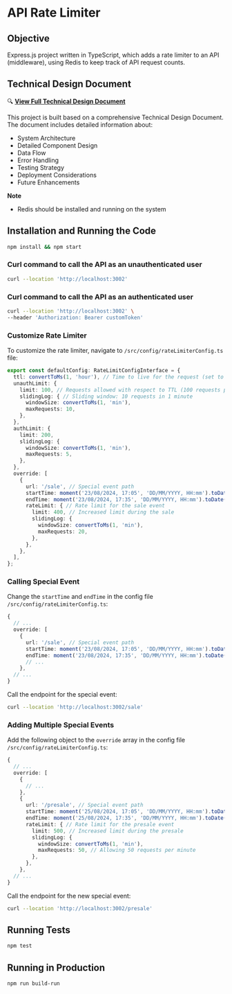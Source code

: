 # API Rate Limiter

## Objective
Express.js project written in TypeScript, which adds a rate limiter to an API (middleware), using Redis to keep track of API request counts.

## Technical Design Document
🔍 **[View Full Technical Design Document](https://github.com/mamirmugal/rateLimiter/blob/main/technicalDesignDocument.md)**

This project is built based on a comprehensive Technical Design Document. The document includes detailed information about:

- System Architecture
- Detailed Component Design
- Data Flow
- Error Handling
- Testing Strategy
- Deployment Considerations
- Future Enhancements

**Note**
- Redis should be installed and running on the system

## Installation and Running the Code
```sh
npm install && npm start
```

### Curl command to call the API as an unauthenticated user
```sh
curl --location 'http://localhost:3002'
```

### Curl command to call the API as an authenticated user
```sh
curl --location 'http://localhost:3002' \
--header 'Authorization: Bearer customToken'
```

### Customize Rate Limiter
To customize the rate limiter, navigate to `/src/config/rateLimiterConfig.ts` file:

```typescript
export const defaultConfig: RateLimitConfigInterface = {
  ttl: convertToMs(1, 'hour'), // Time to live for the request (set to 1 hour)
  unauthLimit: {
    limit: 100, // Requests allowed with respect to TTL (100 requests per hour)
    slidingLog: { // Sliding window: 10 requests in 1 minute
      windowSize: convertToMs(1, 'min'),
      maxRequests: 10,
    },
  },
  authLimit: {
    limit: 200,
    slidingLog: {
      windowSize: convertToMs(1, 'min'),
      maxRequests: 5,
    },
  },
  override: [
    {
      url: '/sale', // Special event path
      startTime: moment('23/08/2024, 17:05', 'DD/MM/YYYY, HH:mm').toDate(), // Event start time
      endTime: moment('23/08/2024, 17:35', 'DD/MM/YYYY, HH:mm').toDate(), // Event end time
      rateLimit: { // Rate limit for the sale event
        limit: 400, // Increased limit during the sale
        slidingLog: {
          windowSize: convertToMs(1, 'min'),
          maxRequests: 20,
        },
      },
    },
  ],
};
```

### Calling Special Event
Change the `startTime` and `endTime` in the config file `/src/config/rateLimiterConfig.ts`:

```typescript
{
  // ...
  override: [
    {
      url: '/sale', // Special event path
      startTime: moment('23/08/2024, 17:05', 'DD/MM/YYYY, HH:mm').toDate(), // Event start time
      endTime: moment('23/08/2024, 17:35', 'DD/MM/YYYY, HH:mm').toDate(), // Event end time
      // ...
    },
  // ...
}
```

Call the endpoint for the special event:
```sh
curl --location 'http://localhost:3002/sale'
```

### Adding Multiple Special Events
Add the following object to the `override` array in the config file `/src/config/rateLimiterConfig.ts`:

```typescript
{
  // ...
  override: [
    {
      // ...
    },
    {
      url: '/presale', // Special event path
      startTime: moment('25/08/2024, 17:05', 'DD/MM/YYYY, HH:mm').toDate(), // Event start time
      endTime: moment('25/08/2024, 17:35', 'DD/MM/YYYY, HH:mm').toDate(), // Event end time
      rateLimit: { // Rate limit for the presale event
        limit: 500, // Increased limit during the presale
        slidingLog: {
          windowSize: convertToMs(1, 'min'),
          maxRequests: 50, // Allowing 50 requests per minute
        },
      },
    },
  // ...
}
```

Call the endpoint for the new special event:
```sh
curl --location 'http://localhost:3002/presale'
```

## Running Tests
```sh
npm test
```

## Running in Production
```sh
npm run build-run
```
